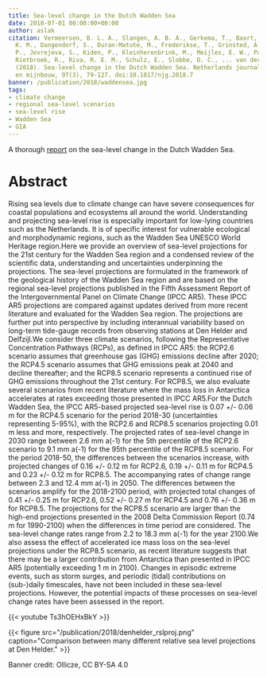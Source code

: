 ```yaml
---
title: Sea-level change in the Dutch Wadden Sea
date: 2018-07-01 00:00:00+00:00
author: aslak
citation: Vermeersen, B. L. A., Slangen, A. B. A., Gerkema, T., Baart, F., Cohen,
  K. M., Dangendorf, S., Duran-Matute, M., Frederikse, T., Grinsted, A., Hijma, M.
  P., Jevrejeva, S., Kiden, P., Kleinherenbrink, M., Meijles, E. W., Palmer, M. D.,
  Rietbroek, R., Riva, R. E. M., Schulz, E., Slobbe, D. C., ... van der Wegen, M.
  (2018). Sea-level change in the Dutch Wadden Sea. Netherlands journal of geosciences-Geologie
  en mijnbouw, 97(3), 79-127. doi:10.1017/njg.2018.7
banner: /publication/2018/waddensea.jpg
tags:
- climate change
- regional sea-level scenarios
- sea-level rise
- Wadden Sea
- GIA
---
```


A thorough [report](https://doi.org/10.1017/njg.2018.7) on the sea-level change in the Dutch Wadden Sea.


<!--more-->

# Abstract
Rising sea levels due to climate change can have severe consequences for coastal populations and ecosystems all around the world. Understanding and projecting sea-level rise is especially important for low-lying countries such as the Netherlands. It is of specific interest for vulnerable ecological and morphodynamic regions, such as the Wadden Sea UNESCO World Heritage region.Here we provide an overview of sea-level projections for the 21st century for the Wadden Sea region and a condensed review of the scientific data, understanding and uncertainties underpinning the projections. The sea-level projections are formulated in the framework of the geological history of the Wadden Sea region and are based on the regional sea-level projections published in the Fifth Assessment Report of the Intergovernmental Panel on Climate Change (IPCC AR5). These IPCC AR5 projections are compared against updates derived from more recent literature and evaluated for the Wadden Sea region. The projections are further put into perspective by including interannual variability based on long-term tide-gauge records from observing stations at Den Helder and Delfzijl.We consider three climate scenarios, following the Representative Concentration Pathways (RCPs), as defined in IPCC AR5: the RCP2.6 scenario assumes that greenhouse gas (GHG) emissions decline after 2020; the RCP4.5 scenario assumes that GHG emissions peak at 2040 and decline thereafter; and the RCP8.5 scenario represents a continued rise of GHG emissions throughout the 21st century. For RCP8.5, we also evaluate several scenarios from recent literature where the mass loss in Antarctica accelerates at rates exceeding those presented in IPCC AR5.For the Dutch Wadden Sea, the IPCC AR5-based projected sea-level rise is 0.07 +/- 0.06 m for the RCP4.5 scenario for the period 2018-30 (uncertainties representing 5-95%), with the RCP2.6 and RCP8.5 scenarios projecting 0.01 m less and more, respectively. The projected rates of sea-level change in 2030 range between 2.6 mm a(-1) for the 5th percentile of the RCP2.6 scenario to 9.1 mm a(-1) for the 95th percentile of the RCP8.5 scenario. For the period 2018-50, the differences between the scenarios increase, with projected changes of 0.16 +/- 0.12 m for RCP2.6, 0.19 +/- 0.11 m for RCP4.5 and 0.23 +/- 0.12 m for RCP8.5. The accompanying rates of change range between 2.3 and 12.4 mm a(-1) in 2050. The differences between the scenarios amplify for the 2018-2100 period, with projected total changes of 0.41 +/- 0.25 m for RCP2.6, 0.52 +/- 0.27 m for RCP4.5 and 0.76 +/- 0.36 m for RCP8.5. The projections for the RCP8.5 scenario are larger than the high-end projections presented in the 2008 Delta Commission Report (0.74 m for 1990-2100) when the differences in time period are considered. The sea-level change rates range from 2.2 to 18.3 mm a(-1) for the year 2100.We also assess the effect of accelerated ice mass loss on the sea-level projections under the RCP8.5 scenario, as recent literature suggests that there may be a larger contribution from Antarctica than presented in IPCC AR5 (potentially exceeding 1 m in 2100). Changes in episodic extreme events, such as storm surges, and periodic (tidal) contributions on (sub-)daily timescales, have not been included in these sea-level projections. However, the potential impacts of these processes on sea-level change rates have been assessed in the report.

{{< youtube Ts3hOEHxBkY >}}


{{< figure src="/publication/2018/denhelder_rslproj.png" caption="Comparison between many different relative sea level projections at Den Helder." >}}


Banner credit: Ollicze, CC BY-SA 4.0